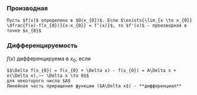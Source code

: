 ### Производная
```spoiler-markdown
Пусть $f(x)$ определена в $O(x_{0})$. Если $\exists{\lim_{x \to x_{0}} \dfrac{f(x)-f(x_{0})}{x-x_{0}} = f'(x)}$, то $f'(x)$ - производная в точке $x_{0}$
```

### Дифференцируемость
$f(x)$ дифференцируема в $x_{0}$, если 
```spoiler-markdown
$$\Delta f(x_{0}) = f(x_{0} + \Delta x) - f(x_{0}) = A\Delta x + o(\Delta x),~~ \Delta x \to 0$$
для некоторого числа $A$
Линейная часть приращения функции ($A\Delta x$) - **дифференциал**
```
